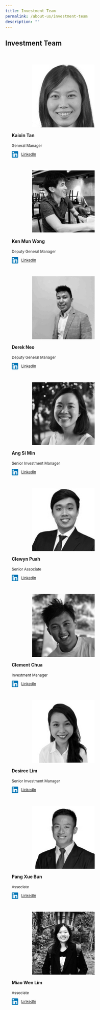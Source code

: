 ```yaml
---
title: Investment Team
permalink: /about-us/investment-team
description: ""
---
```



<link rel="stylesheet" href="/sgds.css" />
<h2><strong>Investment Team</strong></h2>
<div style="display: flex; flex-wrap: wrap; padding: 10px">
  <div class="sgds-card col" style="flex: 1 1 47%; margin: 10px; max-width: 300px">
        <div class="sgds-card-image" style="margin-top: 15px; padding-left: 1.5rem;">
            <figure class="sgds-image"
                style="height: 200px;display: flex;justify-content: center;flex-direction: column;">
                <img src="/images/kaixin-tan.png" style="width: 200px; margin-left: 0; filter:grayscale(1);object-fit: scale-down; max-width: 100%;
                    max-height: 100%;">
            </figure>
        </div>
        <div class="sgds-card-content">
            <p><strong>Kaixin Tan</strong></p>
            <small>General Manager</small><br>
            <div style="display: flex;margin-top: 10px;">
                <div><img src="/images/linkedin.png"
                        style="width: 20px;margin-left: 0; display: inline; margin-right: 10px;"></div>
                <a href="https://www.linkedin.com/in/kaixin/" target="_blank"><small>LinkedIn</small></a>
            </div>
        </div>
    </div>
  <div class="sgds-card col" style="flex: 1 1 47%; margin: 10px; max-width: 300px">
        <div class="sgds-card-image" style="margin-top: 15px; padding-left: 1.5rem;">
            <figure class="sgds-image"
                style="height: 200px;display: flex;justify-content: center;flex-direction: column;">
                <img src="/images/ken-mun-wong.jpeg" style="width: 200px; margin-left: 0; filter:grayscale(1);object-fit: scale-down; max-width: 100%;
                    max-height: 100%;">
            </figure>
        </div>
        <div class="sgds-card-content">
            <p><strong>Ken Mun Wong</strong></p>
            <small>Deputy General Manager</small><br>
            <div style="display: flex;margin-top: 10px;">
                <div><img src="/images/linkedin.png"
                        style="width: 20px;margin-left: 0; display: inline; margin-right: 10px;"></div>
                <a href="https://www.linkedin.com/in/ken-mun-wong-a7399a11b/" target="_blank"><small>LinkedIn</small></a>
            </div>
        </div>
    </div>
<div class="sgds-card col" style="flex: 1 1 47%; margin: 10px; max-width: 300px">
        <div class="sgds-card-image" style="margin-top: 15px; padding-left: 1.5rem;">
            <figure class="sgds-image"
                style="height: 200px;display: flex;justify-content: center;flex-direction: column;">
                <img src="/images/derek-neo.jpeg" style="width: 200px; margin-left: 0; filter:grayscale(1);object-fit: scale-down; max-width: 100%;
                    max-height: 100%;">
            </figure>
        </div>
        <div class="sgds-card-content">
            <p><strong>Derek Neo</strong></p>
            <small>Deputy General Manager</small><br>
            <div style="display: flex;margin-top: 10px;">
                <div><img src="/images/linkedin.png"
                        style="width: 20px;margin-left: 0; display: inline; margin-right: 10px;"></div>
                <a href="https://www.linkedin.com/in/derek-neo-a5183231/" target="_blank"><small>LinkedIn</small></a>
            </div>
        </div>
    </div>
<div class="sgds-card col" style="flex: 1 1 47%; margin: 10px; max-width: 300px">
        <div class="sgds-card-image" style="margin-top: 15px; padding-left: 1.5rem;">
            <figure class="sgds-image"
                style="height: 200px;display: flex;justify-content: center;flex-direction: column;">
                <img src="/images/siminang.jpg" style="width: 200px; margin-left: 0; filter:grayscale(1);object-fit: scale-down; max-width: 100%;
                    max-height: 100%;">
            </figure>
        </div>
        <div class="sgds-card-content">
            <p><strong>Ang Si Min</strong></p>
            <small>Senior Investment Manager</small><br>
            <div style="display: flex;margin-top: 10px;">
                <div><img src="/images/linkedin.png"
                        style="width: 20px;margin-left: 0; display: inline; margin-right: 10px;"></div>
                <a href="https://www.linkedin.com/in/si-min-ang-14122453/" target="_blank"><small>LinkedIn</small></a>
            </div>
        </div>
    </div>
<div class="sgds-card col" style="flex: 1 1 47%; margin: 10px; max-width: 300px">
        <div class="sgds-card-image" style="margin-top: 15px; padding-left: 1.5rem;">
            <figure class="sgds-image"
                style="height: 200px;display: flex;justify-content: center;flex-direction: column;">
                <img src="/images/clewynp.jpg" style="width: 200px; margin-left: 0; filter:grayscale(1);object-fit: scale-down; max-width: 100%;
                    max-height: 100%;">
            </figure>
        </div>
        <div class="sgds-card-content">
            <p><strong>Clewyn Puah</strong></p>
            <small>Senior Associate</small><br>
            <div style="display: flex;margin-top: 10px;">
                <div><img src="/images/linkedin.png"
                        style="width: 20px;margin-left: 0; display: inline; margin-right: 10px;"></div>
                <a href="https://www.linkedin.com/in/clewyn/" target="_blank"><small>LinkedIn</small></a>
            </div>
        </div>
    </div>
<div class="sgds-card col" style="flex: 1 1 47%; margin: 10px; max-width: 300px">
        <div class="sgds-card-image" style="margin-top: 15px; padding-left: 1.5rem;">
            <figure class="sgds-image"
                style="height: 200px;display: flex;justify-content: center;flex-direction: column;">
                <img src="/images/clementchua.jpg" style="width: 200px; margin-left: 0; filter:grayscale(1);object-fit: scale-down; max-width: 100%;
                    max-height: 100%;">
            </figure>
        </div>
        <div class="sgds-card-content">
            <p><strong>Clement Chua</strong></p>
            <small>Investment Manager</small><br>
            <div style="display: flex;margin-top: 10px;">
                <div><img src="/images/linkedin.png"
                        style="width: 20px;margin-left: 0; display: inline; margin-right: 10px;"></div>
                <a href="https://www.linkedin.com/in/clementckw/" target="_blank"><small>LinkedIn</small></a>
            </div>
        </div>
    </div>
<div class="sgds-card col" style="flex: 1 1 47%; margin: 10px; max-width: 300px">
        <div class="sgds-card-image" style="margin-top: 15px; padding-left: 1.5rem;">
            <figure class="sgds-image"
                style="height: 200px;display: flex;justify-content: center;flex-direction: column;">
                <img src="/images/desiree.jpg" style="width: 200px; margin-left: 0; filter:grayscale(1);object-fit: scale-down; max-width: 100%;
                    max-height: 100%;">
            </figure>
        </div>
        <div class="sgds-card-content">
            <p><strong>Desiree Lim</strong></p>
            <small>Senior Investment Manager</small><br>
            <div style="display: flex;margin-top: 10px;">
                <div><img src="/images/linkedin.png"
                        style="width: 20px;margin-left: 0; display: inline; margin-right: 10px;"></div>
                <a href="https://www.linkedin.com/in/dslim/" target="_blank"><small>LinkedIn</small></a>
            </div>
        </div>
    </div>
<div class="sgds-card col" style="flex: 1 1 47%; margin: 10px; max-width: 300px">
        <div class="sgds-card-image" style="margin-top: 15px; padding-left: 1.5rem;">
            <figure class="sgds-image"
                style="height: 200px;display: flex;justify-content: center;flex-direction: column;">
                <img src="/images/pangxuebin.jpg" style="width: 200px; margin-left: 0; filter:grayscale(1);object-fit: scale-down; max-width: 100%;
                    max-height: 100%;">
            </figure>
        </div>
        <div class="sgds-card-content">
            <p><strong>Pang Xue Bun</strong></p>
            <small>Associate</small><br>
            <div style="display: flex;margin-top: 10px;">
                <div><img src="/images/linkedin.png"
                        style="width: 20px;margin-left: 0; display: inline; margin-right: 10px;"></div>
                <a href="https://www.linkedin.com/in/pang-xue-bin-203120154/" target="_blank"><small>LinkedIn</small></a>
            </div>
        </div>
    </div>
<div class="sgds-card col" style="flex: 1 1 47%; margin: 10px; max-width: 300px">
        <div class="sgds-card-image" style="margin-top: 15px; padding-left: 1.5rem;">
            <figure class="sgds-image"
                style="height: 200px;display: flex;justify-content: center;flex-direction: column;">
                <img src="/images/miaowenlim.jpg" style="width: 200px; margin-left: 0; filter:grayscale(1);object-fit: scale-down; max-width: 100%;
                    max-height: 100%;">
            </figure>
        </div>
        <div class="sgds-card-content">
            <p><strong>Miao Wen Lim</strong></p>
            <small>Associate</small><br>
            <div style="display: flex;margin-top: 10px;">
                <div><img src="/images/linkedin.png"
                        style="width: 20px;margin-left: 0; display: inline; margin-right: 10px;"></div>
                <a href="https://www.linkedin.com/in/miao-wen-lim-1a7986192/" target="_blank"><small>LinkedIn</small></a>
            </div>
        </div>
    </div>
 </div>
